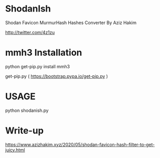 # ShodanIsh

Shodan Favicon MurmurHash Hashes Converter By Aziz Hakim

http://twitter.com/4z1zu

# mmh3 Installation

python get-pip.py install mmh3

get-pip.py ( https://bootstrap.pypa.io/get-pip.py )

# USAGE

python shodanish.py

# Write-up

https://www.azizhakim.xyz/2020/05/shodan-favicon-hash-filter-to-get-juicy.html
